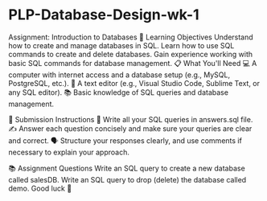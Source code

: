 # PLP-Database-Design-wk-1

Assignment: Introduction to Databases
🎯 Learning Objectives
Understand how to create and manage databases in SQL.
Learn how to use SQL commands to create and delete databases.
Gain experience working with basic SQL commands for database management.
📋 What You'll Need
💻 A computer with internet access and a database setup (e.g., MySQL, PostgreSQL, etc.).
📝 A text editor (e.g., Visual Studio Code, Sublime Text, or any SQL editor).
📚 Basic knowledge of SQL queries and database management.

📝 Submission Instructions
📂 Write all your SQL queries in answers.sql file.
✍️ Answer each question concisely and make sure your queries are clear and correct.
🗣️ Structure your responses clearly, and use comments if necessary to explain your approach.

📚 Assignment Questions
Write an SQL query to create a new database called salesDB.
Write an SQL query to drop (delete) the database called demo.
Good luck 🚀

